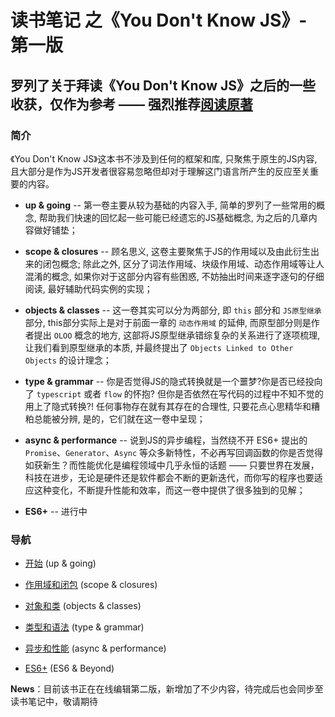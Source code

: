 # 读书笔记 之《You Don't Know JS》- 第一版

## 罗列了关于拜读《You Don't Know JS》之后的一些收获，仅作为参考 —— 强烈推荐[阅读原著](https://github.com/getify/You-Dont-Know-JS "You Don't Know JS")

### 简介
《You Don't Know JS》这本书不涉及到任何的框架和库, 只聚焦于原生的JS内容, 且大部分是作为JS开发者很容易忽略但却对于理解这门语言所产生的反应至关重要的内容。

- **up & going** -- 第一卷主要从较为基础的内容入手, 简单的罗列了一些常用的概念, 帮助我们快速的回忆起一些可能已经遗忘的JS基础概念, 为之后的几章内容做好铺垫；

- **scope & closures** -- 顾名思义, 这卷主要聚焦于JS的作用域以及由此衍生出来的闭包概念; 除此之外, 区分了词法作用域、块级作用域、动态作用域等让人混淆的概念, 如果你对于这部分内容有些困惑, 不妨抽出时间来逐字逐句的仔细阅读, 最好辅助代码实例的实现；

- **objects & classes** -- 这一卷其实可以分为两部分, 即 `this` 部分和 `JS原型继承` 部分, this部分实际上是对于前面一章的 `动态作用域` 的延伸, 而原型部分则是作者提出 `OLOO` 概念的地方, 这部将JS原型继承错综复杂的关系进行了逐项梳理, 让我们看到原型继承的本质, 并最终提出了 `Objects Linked to Other Objects` 的设计理念；

- **type & grammar** -- 你是否觉得JS的隐式转换就是一个噩梦?你是否已经投向了 `typescript` 或者 `flow` 的怀抱? 但你是否依然在写代码的过程中不知不觉的用上了隐式转换?! 任何事物存在就有其存在的合理性, 只要花点心思精华和糟粕总能被分辨, 是的，它们就在这一卷中呈现；

- **async & performance** -- 说到JS的异步编程，当然绕不开 ES6+ 提出的 `Promise`、`Generator`、`Async` 等众多新特性，不必再写回调函数的你是否觉得如获新生？而性能优化是编程领域中几乎永恒的话题 —— 只要世界在发展，科技在进步，无论是硬件还是软件都会不断的更新迭代，而你写的程序也要适应这种变化，不断提升性能和效率，而这一卷中提供了很多独到的见解；

- **ES6+** -- 进行中

### 导航
- [开始](/up%20%26%20going/README.md) (up & going)

- [作用域和闭包](/scope%20%26%20closures/README.md) (scope & closures)

- [对象和类](/objects%20%26%20classes/README.md) (objects & classes)

- [类型和语法](/types%20%26%20grammar/README.md) (type & grammar)

- [异步和性能](/async%20%26%20performance/README.md) (async & performance)

- [ES6+](/es6%20%26%20beyond/README.md) (ES6 & Beyond)

**News**：目前该书正在在线编辑第二版，新增加了不少内容，待完成后也会同步至读书笔记中，敬请期待